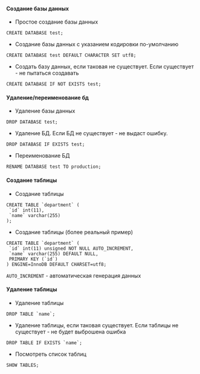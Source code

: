 #### Создание базы данных

- Простое создание базы данных
```
CREATE DATABASE test;
```

- Создание базы данных с указанием кодировки по-умолчанию
```  
CREATE DATABASE test DEFAULT CHARACTER SET utf8;
```

- Создать базу данных, если таковая не существует. Если существует - не пытаться создавать
```   
CREATE DATABASE IF NOT EXISTS test;
```

#### Удаление/переименование бд
- Удаление базы данных
```
DROP DATABASE test;
```

- Удаление БД. Если БД не существует - не выдаст ошибку.
```  
DROP DATABASE IF EXISTS test;
```

- Переименование БД
```
RENAME DATABASE test TO production;
```

#### Создание таблицы

- Создание таблицы
```
CREATE TABLE `department` (
 `id` int(11),
 `name` varchar(255)
);
```

- Создание таблицы (более реальный пример)
```
CREATE TABLE `department` (
 `id` int(11) unsigned NOT NULL AUTO_INCREMENT,
 `name` varchar(255) DEFAULT NULL,
 PRIMARY KEY (`id`)
) ENGINE=InnoDB DEFAULT CHARSET=utf8;
```

`AUTO_INCREMENT` - автоматическая генерация данных
#### Удаление таблицы

- Удаление таблицы
```
DROP TABLE `name`;
```

- Удаление таблицы, если таковая существует. Если таблицы не существует - не будет выброшена ошибка
```
DROP TABLE IF EXISTS `name`;
```
- Посмотреть список таблиц
```
SHOW TABLES;
```
